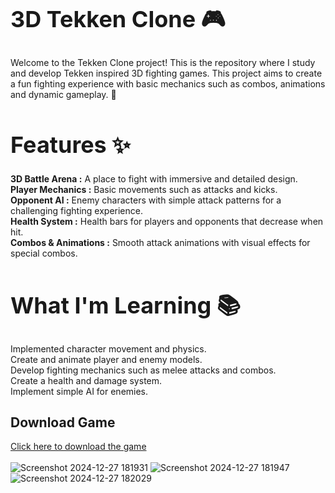 <h1 style="font-size: 36px;">3D Tekken Clone 🎮</h1>

Welcome to the Tekken Clone project! This is the repository where I study and develop Tekken inspired 3D fighting games. This project aims to create a fun fighting experience with basic mechanics such as combos, animations and dynamic gameplay. 🚀

<h1 style="font-size: 36px;">Features ✨</h1>
<strong>3D Battle Arena :</strong> A place to fight with immersive and detailed design. <br>
<strong>Player Mechanics :</strong> Basic movements such as attacks and kicks. <br>
<strong>Opponent AI :</strong> Enemy characters with simple attack patterns for a challenging fighting experience. <br>
<strong>Health System :</strong> Health bars for players and opponents that decrease when hit. <br>
<strong>Combos & Animations :</strong> Smooth attack animations with visual effects for special combos. <br>


<h1 style="font-size: 36px;">What I'm Learning 📚</h1>
Implemented character movement and physics. <br>
Create and animate player and enemy models. <br>
Develop fighting mechanics such as melee attacks and combos. <br>
Create a health and damage system. <br>
Implement simple AI for enemies. <br>


## Download Game
[Click here to download the game](https://drive.google.com/uc?export=download&id=1Dla9o_rbsYSf5t0ccpVvWkK2NJyb9ByJ)
<br><br>
![Screenshot 2024-12-27 181931](https://github.com/user-attachments/assets/7d17beb8-f903-40ea-b6d9-bd8b4c34cf1f)
![Screenshot 2024-12-27 181947](https://github.com/user-attachments/assets/997d728d-9a94-48d8-a6a1-34d59570cc40)
![Screenshot 2024-12-27 182029](https://github.com/user-attachments/assets/65631abc-f764-4447-8aa6-567ea89c94a5)

